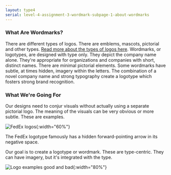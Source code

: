 ```yaml
---
layout: type4
serial: level-4-assignment-3-wordmark-subpage-1-about-wordmarks
---
```

### What Are Wordmarks?

There are different types of logos. There are emblems, mascots, pictorial and other types. [Read more about the types of logos here](https://99designs.ca/blog/tips/types-of-logos/). Wordmarks, or logotypes, are designed with type only. They depict the company name alone. They're appropriate for organizations and companies with short, distinct names. There are minimal pictorial elements. Some wordmarks have subtle, at times hidden, imagery within the letters. The combination of a novel company name and strong typography create a logotype which fosters strong brand recognition.

### What We're Going For

Our designs need to conjur visuals without actually using a separate pictorial logo. The meaning of the visuals can be very obvious or more subtle. These are examples.

![FedEx logos]({{site.url}}/svg/wordmark/logo-fedex.svg){:width="60%"}

The FedEx logotype famously has a hidden forward-pointing arrow in its negative space.

Our goal is to create a logotype or wordmark. These are type-centric. They can have imagery, but it's integrated with the type.

![Logo examples good and bad]({{site.url}}/svg/wordmark/examples-good-and-bad.svg){:width="80%"}

<!-- 
### Let's Practice

Let's practice this a little. Grab your word from below. You have 30 minutes to create a conceptual logo as shown above. As a matter of fact, create as many as you can, quickly. choose your best to show the class. 

The ground rules:

<ul class="hasBullets">
	<li>Keep it simple! As simple as possible.</li>
	<li>One type family only.</li>
	<li>Use only black—no colour nor greys.</li>
</ul>

| Last Name           | First Name    | Concept       | 
|---------------------|---------------|---------------| 
| Last                | First         | Concept         | 

Save your file as a PDF, then submit it here.

[![Submit on Brightspace]({{site.url}}/svg/button-submit-brightspace.svg){:width="50%"}](){: target="_blank"}
 -->